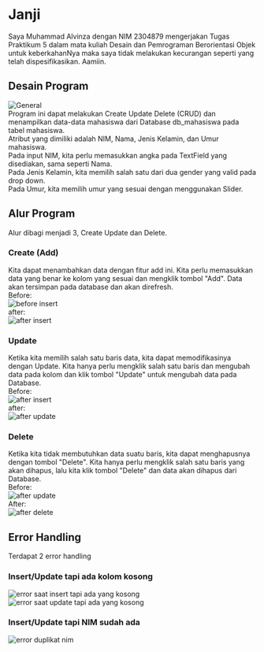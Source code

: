 # Janji
Saya Muhammad Alvinza dengan NIM 2304879 mengerjakan Tugas Praktikum 5 dalam mata kuliah Desain dan Pemrograman Berorientasi Objek untuk keberkahanNya maka saya tidak melakukan kecurangan seperti yang telah dispesifikasikan. Aamiin.

## Desain Program
![General](https://github.com/user-attachments/assets/a792c9d8-593f-47f2-bc40-8886e52bacda)  
Program ini dapat melakukan Create Update Delete (CRUD) dan menampilkan data-data mahasiswa dari Database db_mahasiswa pada tabel mahasiswa.    
Atribut yang dimiliki adalah NIM, Nama, Jenis Kelamin, dan Umur mahasiswa.  
Pada input NIM, kita perlu memasukkan angka pada TextField yang disediakan, sama seperti Nama.    
Pada Jenis Kelamin, kita memilih salah satu dari dua gender yang valid pada drop down.  
Pada Umur, kita memilih umur yang sesuai dengan menggunakan Slider.  

## Alur Program
Alur dibagi menjadi 3, Create Update dan Delete.  
### Create (Add)
Kita dapat menambahkan data dengan fitur add ini. Kita perlu memasukkan data yang benar ke kolom yang sesuai dan mengklik tombol "Add". Data akan tersimpan pada database dan akan direfresh.  
Before:   
![before insert](https://github.com/user-attachments/assets/dac32451-2a2a-4aa8-b38f-75e26061d60a)    
after:  
![after insert](https://github.com/user-attachments/assets/6af28c63-b794-4784-a207-18aa0973fa10)   

### Update
Ketika kita memilih salah satu baris data, kita dapat memodifikasinya dengan Update. Kita hanya perlu mengklik salah satu baris dan mengubah data pada kolom dan klik tombol "Update" untuk mengubah data pada Database.  
Before:  
![after insert](https://github.com/user-attachments/assets/a5c3b850-70a8-405b-a42a-fd4f8535359f)  
after:  
![after update](https://github.com/user-attachments/assets/e68af928-8f2c-4953-8264-5e7142525d58)  


### Delete
Ketika kita tidak membutuhkan data suatu baris, kita dapat menghapusnya dengan tombol "Delete". Kita hanya perlu mengklik salah satu baris yang akan dihapus, lalu kita klik tombol "Delete" dan data akan dihapus dari Database.  
Before:  
![after update](https://github.com/user-attachments/assets/4dbed5d7-38ed-46fa-b056-ecbf381ccb22)  
After:  
![after delete](https://github.com/user-attachments/assets/4fcbeb98-1d69-4ee5-b12c-b14c29467fdd)

## Error Handling
Terdapat 2 error handling  
### Insert/Update tapi ada kolom kosong  
![error saat insert tapi ada yang kosong](https://github.com/user-attachments/assets/1a6d5fc2-15d4-4172-9802-4b5527f3f107)
![error saat update tapi ada yang kosong](https://github.com/user-attachments/assets/8f7eeca3-f217-4a2f-b88e-c944fa8c9170)
### Insert/Update tapi NIM sudah ada  
![error duplikat nim](https://github.com/user-attachments/assets/5fe2e4b5-cfc3-4f9b-8d7d-a62913d564c8)



